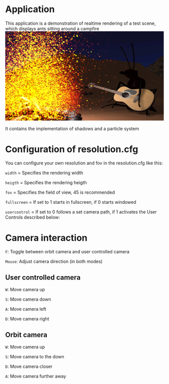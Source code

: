 # Application
This application is a demonstration of realtime rendering of a test scene,
which displays ants sitting around a campfire
![Alt text](screenshot.png?raw=true "Title")

It contains the implementation of shadows and a particle system

# Configuration of resolution.cfg

You can configure your own resolution and fov in the resolution.cfg like this:

```width``` = Specifies the rendering width

```heigth``` = Specifies the rendering heigth

```fov``` = Specifies the field of view, 45 is recommended

```fullscreen``` = If set to 1 starts in fullscreen, if 0 starts windowed


```usercontrol```  = If set to 0 follows a set camera path, if 1 activates the User Controls described below:

# Camera interaction

```F```: Toggle between orbit camera and user controlled camera

```Mouse```: Adjust camera direction (in both modes)

## User controlled camera
```W```: Move camera up

```S```: Move camera down

```A```: Move camera left

```D```: Move camera right

## Orbit camera
```W```: Move camera up

```S```: Move camera to the down

```D```: Move camera closer

```A```: Move camera further away